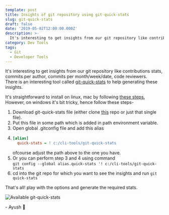 ```yaml
---
template: post
title: Insights of git repository using git-quick-stats
slug: git-quick-stats
draft: false
date: '2019-05-02T12:00:00.000Z'
description: >-
  It's interesting to get insights from our git repository like contributions stats, commits per author, commits per month/week/date, code reviewers. There is an interesting tool called git-quick-stats to help generating these insights.
category: Dev Tools
tags:
  - Git
  - Developer Tools
---
```


It's interesting to get insights from our git repository like contributions stats, commits per author, commits per month/week/date, code reviewers.  
There is an interesting tool called [git-quick-stats](https://github.com/arzzen/git-quick-stats) to help generating these insights.

It's straightforward to install on linux, mac by following [these steps.](https://github.com/arzzen/git-quick-stats#installation)
However, on windows it's bit tricky, hence follow these steps-
1. Download git-quick-stats file (either clone [this](https://github.com/arzzen/git-quick-stats.git) repo or just that single file).
2. Put this file in some path which is added in path environment variable.
3. Open global .gitconfig file and add this alias
4. ```ini
   [alias]
     quick-stats = ! c:/cli-tools/git-quick-stats
   ```
   ofcourse adjust the path above to the one you have.
5. Or you can perform step 3 and 4 using command  
   `git config --global alias.quick-stats '! c:/cli-tools/git-quick-stats`
6. cd into the git repo for which you want to see the insights and run `git quick-stats`

That's all! play with the options and generate the required stats.

![Available git-quick-stats](https://user-images.githubusercontent.com/6382002/52440487-86acde00-2b1e-11e9-9bb4-ca42ce2d0fc0.png)

\- Ayush 🙂